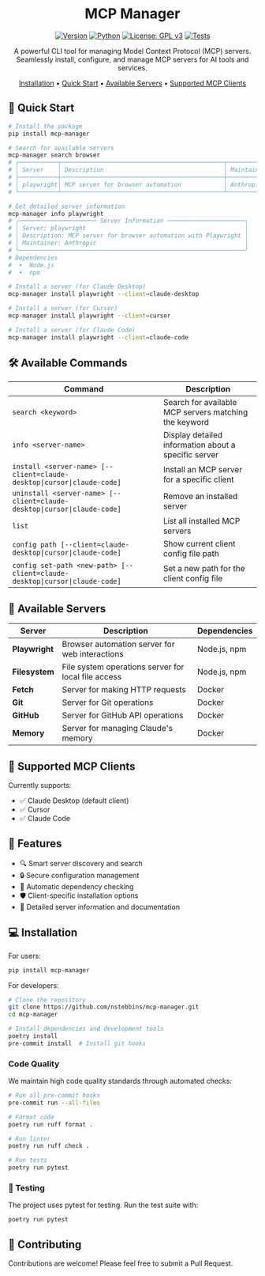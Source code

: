 <div align="center">

# MCP Manager

[![Version](https://img.shields.io/badge/version-0.1.0-blue.svg)](https://pypi.org/project/mcp-manager/)
[![Python](https://img.shields.io/badge/python-^3.12-blue.svg)](https://www.python.org/downloads/)
[![License: GPL v3](https://img.shields.io/badge/License-GPLv3-blue.svg)](https://www.gnu.org/licenses/gpl-3.0)
[![Tests](https://github.com/nstebbins/mcp-manager/actions/workflows/test.yml/badge.svg)](https://github.com/nstebbins/mcp-manager/actions/workflows/test.yml)

A powerful CLI tool for managing Model Context Protocol (MCP) servers. Seamlessly install, configure, and manage MCP servers for AI tools and services.

[Installation](#-installation) • [Quick Start](#-quick-start) • [Available Servers](#-available-servers) • [Supported MCP Clients](#-supported-mcp-clients)

</div>

## 🚀 Quick Start

```bash
# Install the package
pip install mcp-manager

# Search for available servers
mcp-manager search browser
# ┌───────────┬──────────────────────────────────────────────┬────────────┐
# │ Server    │ Description                                  │ Maintainer │
# ├───────────┼──────────────────────────────────────────────┼────────────┤
# │ playwright│ MCP server for browser automation            │ Anthropic  │
# └───────────┴──────────────────────────────────────────────┴────────────┘

# Get detailed server information
mcp-manager info playwright
# ╭────────────────────── Server Information ──────────────────────╮
# │ Server: playwright                                             │
# │ Description: MCP server for browser automation with Playwright │
# │ Maintainer: Anthropic                                          │
# ╰────────────────────────────────────────────────────────────────╯
# Dependencies
#  •  Node.js
#  •  npm

# Install a server (for Claude Desktop)
mcp-manager install playwright --client=claude-desktop

# Install a server (for Cursor)
mcp-manager install playwright --client=cursor

# Install a server (for Claude Code)
mcp-manager install playwright --client=claude-code
```

## 🛠️ Available Commands

| Command | Description |
|---------|-------------|
| `search <keyword>` | Search for available MCP servers matching the keyword |
| `info <server-name>` | Display detailed information about a specific server |
| `install <server-name> [--client=claude-desktop\|cursor\|claude-code]` | Install an MCP server for a specific client |
| `uninstall <server-name> [--client=claude-desktop\|cursor\|claude-code]` | Remove an installed server |
| `list` | List all installed MCP servers |
| `config path [--client=claude-desktop\|cursor\|claude-code]` | Show current client config file path |
| `config set-path <new-path> [--client=claude-desktop\|cursor\|claude-code]` | Set a new path for the client config file |

## 🔌 Available Servers

| Server | Description | Dependencies |
|--------|-------------|--------------|
| **Playwright** | Browser automation server for web interactions | Node.js, npm |
| **Filesystem** | File system operations server for local file access | Node.js, npm |
| **Fetch** | Server for making HTTP requests | Docker |
| **Git** | Server for Git operations | Docker |
| **GitHub** | Server for GitHub API operations | Docker |
| **Memory** | Server for managing Claude's memory | Docker |

## 👥 Supported MCP Clients

Currently supports:
- ✅ Claude Desktop (default client)
- ✅ Cursor
- ✅ Claude Code

## 🎯 Features

- 🔍 Smart server discovery and search
- 🔒 Secure configuration management
- 🔄 Automatic dependency checking
- 🛡️ Client-specific installation options
- 📝 Detailed server information and documentation

## 💻 Installation

For users:
```bash
pip install mcp-manager
```

For developers:
```bash
# Clone the repository
git clone https://github.com/nstebbins/mcp-manager.git
cd mcp-manager

# Install dependencies and development tools
poetry install
pre-commit install  # Install git hooks
```

### Code Quality

We maintain high code quality standards through automated checks:

```bash
# Run all pre-commit hooks
pre-commit run --all-files

# Format code
poetry run ruff format .

# Run linter
poetry run ruff check .

# Run tests
poetry run pytest
```

### 🧪 Testing

The project uses pytest for testing. Run the test suite with:

```bash
poetry run pytest
```

## 🤝 Contributing

Contributions are welcome! Please feel free to submit a Pull Request.
